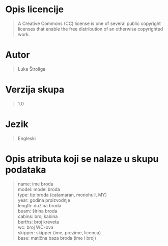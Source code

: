# Opis licencije
>A Creative Commons (CC) license is one of several public copyright licenses that enable the free distribution of an otherwise copyrighted work.

# Autor
>Luka Štroliga

# Verzija skupa
>1.0

# Jezik
>Engleski

# Opis atributa koji se nalaze u skupu podataka
>name: ime broda <br />
>model: model broda <br />
>type: tip broda (catamaran, monohull, MY) <br />
>year: godina proizvodnje <br />
>length: dužina broda <br />
>beam: širina broda <br />
>cabins: broj kabina <br />
>berths: broj kreveta <br />
>wc: broj WC-ova <br />
>skipper: skipper (ime, prezime, licenca) <br />
>base: matična baza broda (ime i broj) <br />
